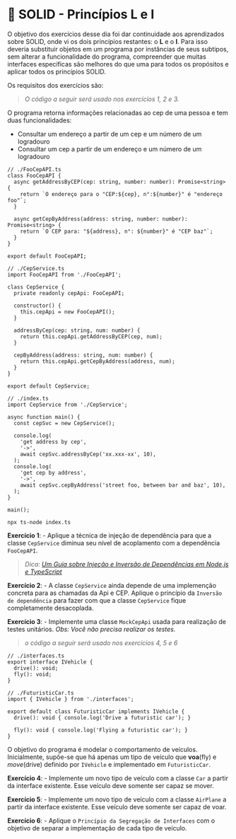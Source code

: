 # :pencil: SOLID - Princípios L e I

O objetivo dos exercícios desse dia foi dar continuidade aos aprendizados sobre SOLID, onde vi os dois princípios restantes: o **L** e o **I**. Para isso deveria substituir objetos em um programa por instâncias de seus subtipos, sem alterar a funcionalidade do programa, compreender que muitas interfaces específicas são melhores do que uma para todos os propósitos e aplicar todos os princípios SOLID.

Os requisitos dos exercícios são:

> _O código a seguir será usado nos exercícios 1, 2 e 3._

O programa retorna informações relacionadas ao cep de uma pessoa e tem duas funcionalidades:

- Consultar um endereço a partir de um cep e um número de um logradouro
- Consultar um cep a partir de um endereço e um número de um logradouro

```
// ./FooCepAPI.ts
class FooCepAPI {
  async getAddressByCEP(cep: string, number: number): Promise<string> {
    return `O endereço para o "CEP:${cep}, n°:${number}" é "endereço foo"`;
  }

  async getCepByAddress(address: string, number: number): Promise<string> {
    return `O CEP para: "${address}, n°: ${number}" é "CEP baz"`;
  }
}

export default FooCepAPI;
```

```
// ./CepService.ts
import FooCepAPI from './FooCepAPI';

class CepService {
  private readonly cepApi: FooCepAPI;

  constructor() {
    this.cepApi = new FooCepAPI();
  }

  addressByCep(cep: string, num: number) {
    return this.cepApi.getAddressByCEP(cep, num);
  }

  cepByAddress(address: string, num: number) {
    return this.cepApi.getCepByAddress(address, num);
  }
}

export default CepService;
```

```
// ./index.ts
import CepService from './CepService';

async function main() {
  const cepSvc = new CepService();

  console.log(
    'get address by cep', 
    '->', 
    await cepSvc.addressByCep('xx.xxx-xx', 10),
  );
  console.log(
    'get cep by address', 
    '->', 
    await cepSvc.cepByAddress('street foo, between bar and baz', 10),
  );
}

main();
```

```
npx ts-node index.ts
```

**Exercício 1**: - Aplique a técnica de injeção de dependência para que a classe `CepService` diminua seu nível de acoplamento com a dependência `FooCepAPI`.

> _Dica: [Um Guia sobre Injeção e Inversão de Dependências em Node.js e TypeScript](https://dev.to/oieduardorabelo/um-guia-sobre-injecao-e-inversao-de-dependencias-em-node-js-e-typescript-1bod)_

**Exercício 2**: - A classe `CepService` ainda depende de uma implemenção concreta para as chamadas da Api e CEP. Aplique o princípio da `Inversão de dependência` para fazer com que a classe `CepService` fique completamente desacoplada.

**Exercício 3**: - Implemente uma classe `MockCepApi` usada para realização de testes unitários. _Obs: Você não precisa realizar os testes._

> _o código a seguir será usado nos exercícios 4, 5 e 6_

```
// ./interfaces.ts
export interface IVehicle {
  drive(): void;
  fly(): void;
}
```

```
// ./FuturisticCar.ts
import { IVehicle } from './interfaces';

export default class FuturisticCar implements IVehicle {
  drive(): void { console.log('Drive a futuristic car'); }

  fly(): void { console.log('Flying a futuristic car'); }
}
```

O objetivo do programa é modelar o comportamento de veículos. Inicialmente, supõe-se que há apenas um tipo de veículo que **voa**(fly) e _move_(drive) definido por `IVehicle` e implementado em `FuturisticCar`.

**Exercício 4**: - Implemente um novo tipo de veículo com a classe `Car` a partir da interface existente. Esse veículo deve somente ser capaz se mover.

**Exercício 5**: - Implemente um novo tipo de veículo com a classe `AirPlane` a partir da interface existente. Esse veículo deve somente ser capaz de voar.

**Exercício 6**: - Aplique o `Princípio da Segregação de Interfaces` com o objetivo de separar a implementação de cada tipo de veículo.

